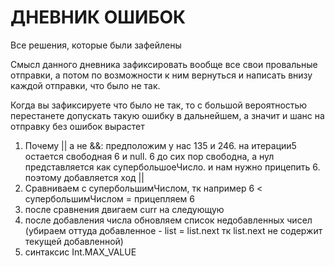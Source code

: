 # ДНЕВНИК ОШИБОК
Все решения, которые были зафейлены

Смысл данного дневника зафиксировать вообще все свои провальные отправки, а потом по возможности к ним вернуться и написать внизу каждой отправки, что было не так.

Когда вы зафиксируете что было не так, то с большой вероятностью перестанете допускать такую ошибку в дальнейшем, а значит и шанс на отправку без ошибок вырастет

1. Почему || а не &&: предположим у нас 135 и 246. на итерации5 остается свободная 6 и null. 6 до сих пор свободна, а нул представляется как супербольшоеЧисло. и нам нужно прицепить 6. поэтому добавляется ход ||
2. Сравниваем с супербольшимЧислом, тк например 6 < супербольшимЧислом = прицепляем 6 
3. после сравнения двигаем curr на следующую
4. после добавления числа обновляем список недобавленных чисел (убираем оттуда добавленное - list = list.next тк list.next не содержит текущей добавленной)
5. синтаксис Int.MAX_VALUE
 